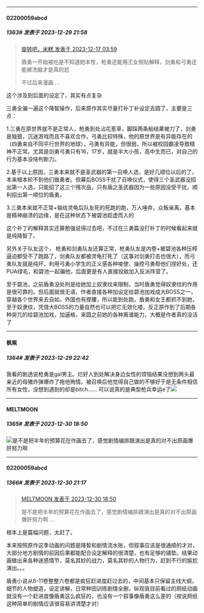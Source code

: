 
*****

####  02200059abcd  
##### 1363#       发表于 2023-12-29 21:58

<blockquote><a href="httphttps://bbs.saraba1st.com/2b/forum.php?mod=redirect&amp;goto=findpost&amp;pid=63352200&amp;ptid=1520197" target="_blank">旋转吧，米糕 发表于 2023-12-17 03:59</a>

盾勇一开始被吃是不知道她本性，枪勇还能用王女倒贴解释，剑勇和弓勇还能被洗脑才是真的尬

不过后来漫画 ...</blockquote>
这个涉及到后面的设定了，其实有点复杂

三勇全骗一遍这个降智操作，后来原作其实尽量打补丁补设定去圆了，主要是三点：

1.三勇在原世界就不是正常人，枪勇到处沾花惹草，脚踩两条船结果被刀了，剑勇是独狼，沉迷游戏而且不喜欢合作，弓勇比较特殊，他的原世界是有异能存在的（四勇来自不同平行世界的地球），弓勇有异能，但很弱，所以被校园霸凌导致精神不正常。尤其是剑勇弓勇只有16，17岁，就是半大小孩，高中生而已，对自己的行为基本没啥判断力。

2.基于以上原因，三勇本来就不是圣武器的第一召唤人选，是好几顺位以后的了，本来根本轮不到他们做勇者。但幕后BOSS干扰了召唤仪式，使得三个圣武器没招出第一人选，只能招了这三个残次品，只有盾之圣武器因为一些原因没受干扰，顺利招出第一顺位的盾勇。

3.三勇本来就不正常+输给灵龟后队友死的死跑的跑，万人唾弃，众叛亲离，基本是精神崩溃的边缘，是在这种状态下被碧池趁虚而入的

这个补丁的解释其实还算勉强说得过去吧，不过在三勇篇没打补丁的时候看起来就是纯降智了。

另外关于队友这个， 枪勇和剑勇队友还算正常，枪勇队友是内卷+被碧池各种压榨逼迫都受不了跑路了，剑勇队友都被灵龟打死了（这事对剑勇打击也很大），而弓勇队友就是纯坏，利用弓勇小学生的正义感各种唆使、操控弓勇帮他们捞好处，还PUA绿毛，和碧池一起骗他，后面更是有人直接投敌加入反派阵营了。

至于碧池，之前盾勇没处刑是给她加上奴隶纹来限制，当时盾勇觉得奴隶纹的作用是很可靠的。但后面就很无语，作者直接各种加设定给碧池加戏成大BOSS之一，穿越各个世界来去自如，外国也有撑腰，所以能到处跑，盾勇和女王都抓不到她，至于奴隶纹，凭借大BOSS的力量自然也可以把它无效化喽。反正原作到了后期各种突兀的给碧池加戏，加逼格，来圆之前她的各种离谱能力，大概是作者真的没活了


*****

####  枫紫  
##### 1364#       发表于 2023-12-29 22:42

我看的剧透说枪勇是gal男主。烂好人到处解决身边女性的烦恼结果没想到两头最亲近的母猪炸弹爆炸了拖他殉情。被召唤后他觉得自己做的不够好于是无条件相信所有女性，没想到遇到的却是bitch……
可以说真的是典型枪兵幸运e了<img src="https://static.saraba1st.com/image/smiley/face2017/044.png" referrerpolicy="no-referrer">


*****

####  MELTMOON  
##### 1365#       发表于 2023-12-30 18:50

<img src="https://static.saraba1st.com/image/smiley/face2017/067.png" referrerpolicy="no-referrer">是不是把半年的预算花在作画去了，感觉剧情编排跟演出是真的对不出原画爆肝努力啊


*****

####  02200059abcd  
##### 1366#       发表于 2023-12-30 21:17

<blockquote><a href="httphttps://bbs.saraba1st.com/2b/forum.php?mod=redirect&amp;goto=findpost&amp;pid=63486108&amp;ptid=1520197" target="_blank">MELTMOON 发表于 2023-12-30 18:50</a>

是不是把半年的预算花在作画去了，感觉剧情编排跟演出是真的对不出原画爆肝努力啊 ...</blockquote>
根本上是篇幅问题，太赶了。

本来按照原作这季动画的问题是降智和剧情流水账，但叙事应该是很通顺的才对，大部分地方剧情的前因后果都能配合设定解释的很清楚，也有足够的铺垫。结果动画做出来各种迷惑情节，莫名其妙的战力，莫名其妙的人物行为，赶到不行的尴尬演出。。。

盾勇小说从6-11卷整整六卷都是疯狂赶进度赶过去的，中间基本只保留主线大纲，细节的人物塑造，设定讲解，日常种田训练剧情全删，纵观我目前看过的厕纸动画就没有一个赶进度像盾勇这么疯狂的，也没有一个叙事像盾勇这么差的（按说厕纸这种简单的剧情应该很容易讲清楚才对）


